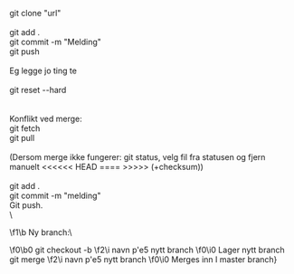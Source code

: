 git clone "url"\
\
git add .\
git commit -m "Melding"\
git push\
\
Eg legge jo ting te\
\
git reset --hard\
\
\
Konflikt ved merge:\
git fetch\
git pull\
\
(Dersom merge ikke fungerer: git status, velg fil fra statusen og fjern manuelt <<<<<< HEAD ==== >>>>> (+checksum))\
\
git add .\
git commit -m "melding"\
Git push.\
\

\f1\b Ny branch:\

\f0\b0 git checkout -b 
\f2\i navn p\'e5 nytt branch
\f0\i0           Lager nytt branch\
git merge 
\f2\i navn p\'e5 nytt branch
\f0\i0                    Merges inn I master branch}
